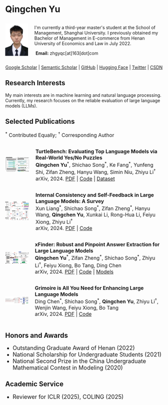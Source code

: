# Qingchen Yu
<div style="display: flex; align-items: center;">
    <div style="margin-right: 20px;">
        <img src="./assets/profile.jpg" alt="profile_photo" style="width: 260px; height: auto;">
    </div>
    <div>
        <p>

I'm currently a third-year master's student at the School of Management, Shanghai University. I previously obtained my Bachelor of Management in E-commerce from Henan University of Economics and Law in July 2022.<br>

​            <strong>Email:</strong> zhgyqc[at]163[dot]com
        </p>
    </div>
</div>

<p align="center">
    <a href="https://scholar.google.com/citations?user=-soHkFYAAAAJ&hl=zh-CN">Google Scholar</a> | <a href="https://www.semanticscholar.org/author/Qingchen-Yu/2278590555">Semantic Scholar</a> | <a href="https://github.com/Duguce">GitHub</a> | <a href="https://huggingface.co/Duguce">Hugging Face</a> | <a href="https://x.com/zhgyqc_duguce">Twitter</a> | <a href="https://blog.csdn.net/LIGHTER_06">CSDN</a>

</p>

<h2 style="text-align: left;">Research Interests</h2>
My main interests are in machine learning and natural language processing. Currently, my research focuses on the reliable evaluation of large language models (LLMs).

<h2 style="text-align: left;">Selected Publications</h2>
<p style="font-size: 16px;">
    <sup>*</sup> Contributed Equally; <sup>†</sup> Corresponding Author
</p>

<div style="display: flex; align-items: center;">
    <div style="margin-right: 20px;">
        <img src="./assets/turtle_framework.png" alt="turtle_framework" style="width: 145px; height: auto;">
    </div>
    <div>
        <p style="font-size: 16px;">
            <strong>TurtleBench: Evaluating Top Language Models via Real-World Yes/No Puzzles</strong><br>
            <strong>Qingchen Yu</strong><sup>*</sup>, Shichao Song<sup>*</sup>, Ke Fang<sup>*</sup>, Yunfeng Shi, Zifan Zheng, Hanyu Wang, Simin Niu, Zhiyu Li<sup>†</sup><br>
            arXiv, 2024. <a href="https://arxiv.org/pdf/2410.05262">PDF</a> | <a href="https://github.com/mazzzystar/TurtleBench">Code</a> | <a href="https://huggingface.co/datasets/Duguce/TurtleBench1.5k">Dataset</a>
        </p>
    </div>
</div>

<div style="display: flex; align-items: center;">
    <div style="margin-right: 20px;">
        <img src="./assets/icsf_framework.jpg" alt="icsf_framework" style="width: 166px; height: auto;">
    </div>
    <div>
        <p style="font-size: 16px;">
            <strong>Internal Consistency and Self-Feedback in Large Language Models: A Survey</strong><br>
            Xun Liang<sup>*</sup>, Shichao Song<sup>*</sup>, Zifan Zheng<sup>*</sup>, Hanyu Wang, <strong>Qingchen Yu</strong>, Xunkai Li, Rong-Hua Li, Feiyu Xiong, Zhiyu Li<sup>†</sup><br>
            arXiv, 2024. <a href="https://arxiv.org/pdf/2407.14507">PDF</a> | <a href="https://github.com/IAAR-Shanghai/ICSFSurvey">Code</a>
        </p>
    </div>
</div>

<div style="display: flex; align-items: center;">
    <div style="margin-right: 20px;">
        <img src="./assets/xfinder_framework.jpg" alt="xfinder_framework" style="width: 122px; height: auto;">
    </div>
    <div>
        <p style="font-size: 16px;">
            <strong>xFinder: Robust and Pinpoint Answer Extraction for Large Language Models</strong><br>
            <strong>Qingchen Yu</strong><sup>*</sup>, Zifan Zheng<sup>*</sup>, Shichao Song<sup>*</sup>, Zhiyu Li<sup>†</sup>, Feiyu Xiong, Bo Tang, Ding Chen<br>
            arXiv, 2024. <a href="https://arxiv.org/pdf/2405.11874">PDF</a> | <a href="https://github.com/IAAR-Shanghai/xFinder">Code</a> | <a href="https://huggingface.co/collections/IAAR-Shanghai/xfinder-664b7b21e94e9a93f25a8412">Models</a>
        </p>
    </div>
</div>

<div style="display: flex; align-items: center;">
    <div style="margin-right: 20px;">
        <img src="./assets/grimoire_framework.jpg" alt="grimoire_framework" style="width: 122px; height: auto;">
    </div>
    <div>
        <p style="font-size: 16px;">
            <strong>Grimoire is All You Need for Enhancing Large Language Models</strong><br>
            Ding Chen<sup>*</sup>, Shichao Song<sup>*</sup>, <strong>Qingchen Yu</strong>, Zhiyu Li<sup>†</sup>, Wenjin Wang, Feiyu Xiong, Bo Tang<br>
            arXiv, 2024. <a href="https://arxiv.org/pdf/2401.03385">PDF</a> | <a href="https://github.com/IAAR-Shanghai/Grimoire">Code</a>
        </p>
    </div>
</div>

<h2 style="text-align: left;">Honors and Awards</h2>

<ul>
  <li style="font-size: 18px;">Outstanding Graduate Award of Henan (2022)</li>
  <li style="font-size: 18px;">National Scholarship for Undergraduate Students (2021)</li>
  <li style="font-size: 18px;">National Second Prize in the China Undergraduate Mathematical Contest in Modeling (2020)</li>
</ul>

<h2 style="text-align: left;">Academic Service</h2>

<ul>
  <li style="font-size: 18px;">Reviewer for ICLR (2025), COLING (2025)</li>
</ul>